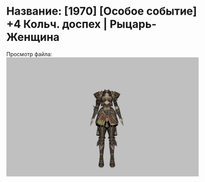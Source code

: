 # Название: [1970] [Особое событие] +4 Кольч. доспех | Рыцарь-Женщина

Просмотр файла:
![p010006.png](p010006.png)